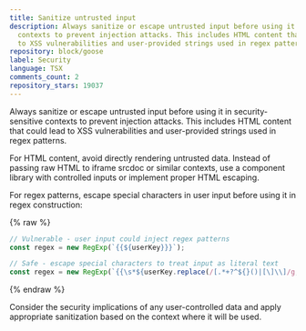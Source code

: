 ```yaml
---
title: Sanitize untrusted input
description: Always sanitize or escape untrusted input before using it in security-sensitive
  contexts to prevent injection attacks. This includes HTML content that could lead
  to XSS vulnerabilities and user-provided strings used in regex patterns.
repository: block/goose
label: Security
language: TSX
comments_count: 2
repository_stars: 19037
---
```


Always sanitize or escape untrusted input before using it in security-sensitive contexts to prevent injection attacks. This includes HTML content that could lead to XSS vulnerabilities and user-provided strings used in regex patterns.

For HTML content, avoid directly rendering untrusted data. Instead of passing raw HTML to iframe srcdoc or similar contexts, use a component library with controlled inputs or implement proper HTML escaping.

For regex patterns, escape special characters in user input before using it in regex construction:

{% raw %}
```javascript
// Vulnerable - user input could inject regex patterns
const regex = new RegExp(`{{${userKey}}}`);

// Safe - escape special characters to treat input as literal text
const regex = new RegExp(`{{\s*${userKey.replace(/[.*+?^${}()|[\]\\]/g, '\$&')}\s*}}`, 'g');
```
{% endraw %}

Consider the security implications of any user-controlled data and apply appropriate sanitization based on the context where it will be used.
